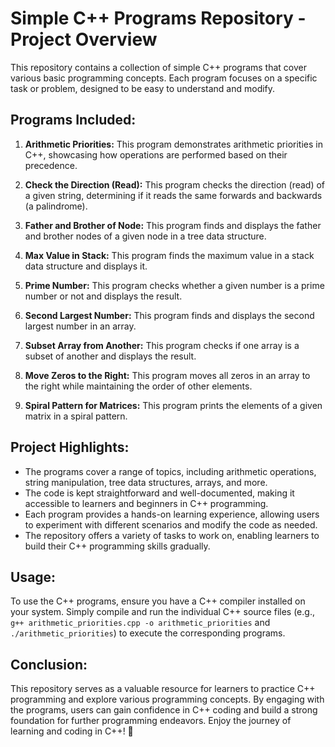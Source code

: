 # Simple C++ Programs Repository - Project Overview

This repository contains a collection of simple C++ programs that cover various basic programming concepts. Each program focuses on a specific task or problem, designed to be easy to understand and modify.

## Programs Included:

1. **Arithmetic Priorities:** This program demonstrates arithmetic priorities in C++, showcasing how operations are performed based on their precedence.

2. **Check the Direction (Read):** This program checks the direction (read) of a given string, determining if it reads the same forwards and backwards (a palindrome).

3. **Father and Brother of Node:** This program finds and displays the father and brother nodes of a given node in a tree data structure.

4. **Max Value in Stack:** This program finds the maximum value in a stack data structure and displays it.

5. **Prime Number:** This program checks whether a given number is a prime number or not and displays the result.

6. **Second Largest Number:** This program finds and displays the second largest number in an array.

7. **Subset Array from Another:** This program checks if one array is a subset of another and displays the result.

8. **Move Zeros to the Right:** This program moves all zeros in an array to the right while maintaining the order of other elements.

9. **Spiral Pattern for Matrices:** This program prints the elements of a given matrix in a spiral pattern.

## Project Highlights:

- The programs cover a range of topics, including arithmetic operations, string manipulation, tree data structures, arrays, and more.
- The code is kept straightforward and well-documented, making it accessible to learners and beginners in C++ programming.
- Each program provides a hands-on learning experience, allowing users to experiment with different scenarios and modify the code as needed.
- The repository offers a variety of tasks to work on, enabling learners to build their C++ programming skills gradually.

## Usage:

To use the C++ programs, ensure you have a C++ compiler installed on your system. Simply compile and run the individual C++ source files (e.g., `g++ arithmetic_priorities.cpp -o arithmetic_priorities` and `./arithmetic_priorities`) to execute the corresponding programs.

## Conclusion:

This repository serves as a valuable resource for learners to practice C++ programming and explore various programming concepts. By engaging with the programs, users can gain confidence in C++ coding and build a strong foundation for further programming endeavors. Enjoy the journey of learning and coding in C++! 🚀
